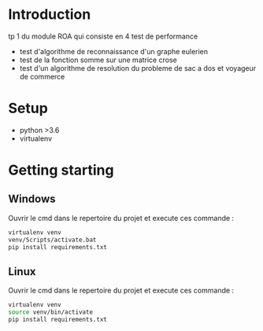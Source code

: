 # Introduction
tp 1 du module ROA qui consiste en 4 test de performance 
* test d'algorithme de reconnaissance d'un graphe eulerien
* test de la fonction somme sur une matrice crose
* test d'un algorithme de resolution du probleme de sac a dos et voyageur de commerce
# Setup
* python >3.6
* virtualenv
# Getting starting
## Windows
Ouvrir le cmd dans le repertoire du projet et execute ces commande :
```bash
virtualenv venv 
venv/Scripts/activate.bat
pip install requirements.txt
```
## Linux
Ouvrir le cmd dans le repertoire du projet et execute ces commande :
```bash
virtualenv venv 
source venv/bin/activate
pip install requirements.txt
```
